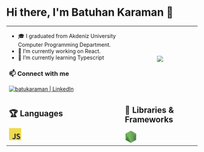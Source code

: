 <h1>Hi there, I'm Batuhan Karaman 👋</h1>
<table width="100%">
  <tr>
    <td valign="top">
      <ul>
        <li>
          🎓 I graduated from Akdeniz University Computer Programming
          Department.
        </li>
        <li>🔭 I’m currently working on React.</li>
        <li>📌 I’m currently learning Typescript</li>
      </ul>
      <h3>📫 Connect with me</h3>
      <a href="https://www.linkedin.com/in/batukaraman/"
        ><img
          alt="batukaraman | LinkedIn"
          width="32px"
          src="https://user-images.githubusercontent.com/63793311/224949784-8985216a-7c7f-484b-be2a-2e05d2ee9e04.png"
      /></a>
    </td>
    <td align="center" >
      <img src="https://quotes-github-readme.vercel.app/api?theme=dark" />
    </td>
  </tr>
  <tr>
    <td>
      <h2>🏆 Languages</h2>
      <img
        alt="JavaScript"
        width="32px"
        src="https://raw.githubusercontent.com/github/explore/80688e429a7d4ef2fca1e82350fe8e3517d3494d/topics/javascript/javascript.png"
      />
    </td>
    <td>
      <h2>🚀 Libraries & Frameworks</h2>
      <img
        alt="NodeJs"
        width="32px"
        src="https://raw.githubusercontent.com/github/explore/80688e429a7d4ef2fca1e82350fe8e3517d3494d/topics/nodejs/nodejs.png"
      />
    </td>
  </tr>
</table>

